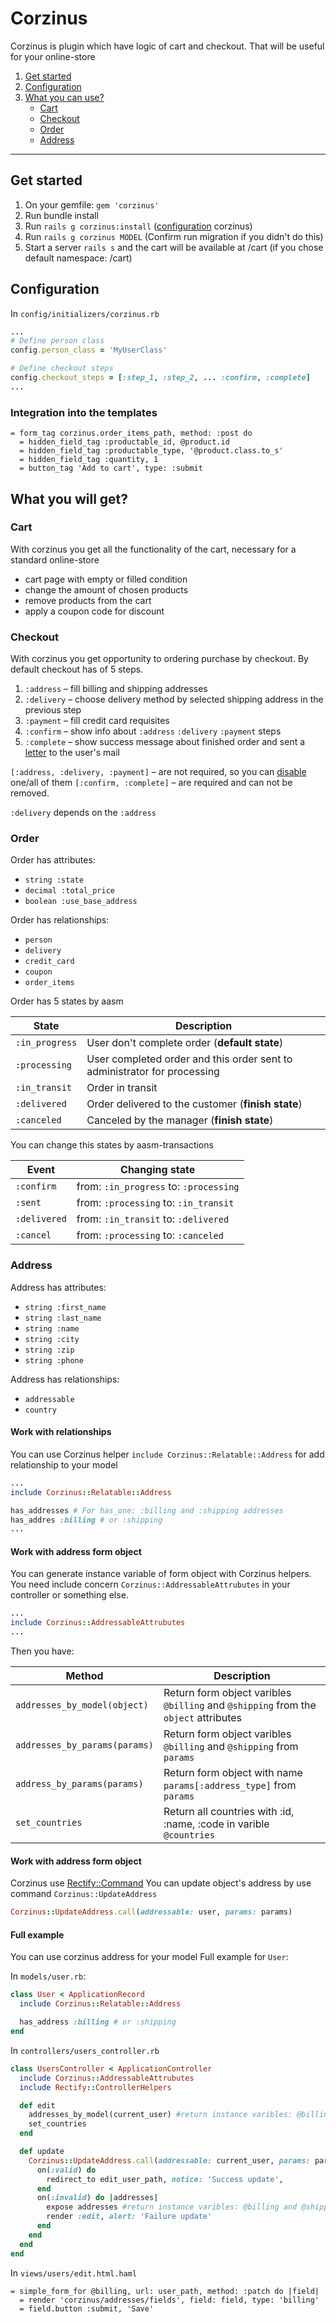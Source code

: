 # Corzinus
Corzinus is plugin which have logic of cart and checkout. That will be useful for your online-store

1. [Get started](#get-started)
2. [Configuration](#configuration)
3. [What you can use?](#what-you-will-get?)
    - [Cart](#cart)
    - [Checkout](#checkout)
    - [Order](#order)
    - [Address](#address)

---

## Get started

1. On your gemfile: `gem 'corzinus'`
2. Run bundle install
3. Run `rails g corzinus:install` ([configuration](#configuration) corzinus)
4. Run `rails g corzinus MODEL` (Confirm run migration if you didn't do this)
5. Start a server `rails s` and the cart will be available at /cart (if you chose default namespace: /cart)

## Configuration
In `config/initializers/corzinus.rb`
```ruby
...
# Define person class
config.person_class = 'MyUserClass'

# Define checkout steps
config.checkout_steps = [:step_1, :step_2, ... :confirm, :complete]
...
```
### Integration into the templates
```
= form_tag corzinus.order_items_path, method: :post do
  = hidden_field_tag :productable_id, @product.id
  = hidden_field_tag :productable_type, '@product.class.to_s'
  = hidden_field_tag :quantity, 1
  = button_tag 'Add to cart', type: :submit
```

## What you will get?

### Cart

With corzinus you get all the functionality of the cart, necessary for a standard online-store

 - cart page with empty or filled condition
 - change the amount of chosen products
 - remove products from the cart
 - apply a coupon code for discount

### Checkout

With corzinus you get opportunity to ordering purchase by checkout. By default checkout has of 5 steps.

 1. `:address` – fill billing and shipping addresses
 2. `:delivery` – choose delivery method by selected shipping address in the previous step
 3. `:payment` – fill credit card requisites
 4. `:confirm` – show info about `:address` `:delivery` `:payment` steps
 5. `:complete` – show success message about finished order and sent a [letter](#order-letter) to the user's mail

`[:address, :delivery, :payment]` – are not required, so you can [disable](#disable-step) one/all of them
`[:confirm, :complete]` – are required and can not be removed.

`:delivery` depends on the `:address`


### Order

Order has attributes:
- `string :state`
- `decimal :total_price`
- `boolean :use_base_address`

Order has relationships:
- `person`
- `delivery`
- `credit_card`
- `coupon`
- `order_items`

Order has 5 states by aasm

| State          | Description                                
| -------------- | -------------------------------------------
| `:in_progress` | User don't complete order (**default state**)
| `:processing`  | User completed order and this order sent to administrator for processing
| `:in_transit`  | Order in transit
| `:delivered`   | Order delivered to the customer (**finish state**)
| `:canceled`    | Canceled by the manager (**finish state**)

You can change this states by aasm-transactions

| Event          | Changing state                                
| -------------- | -------------------------------------------
| `:confirm`     | from: `:in_progress` to: `:processing`
| `:sent`        | from: `:processing` to: `:in_transit`
| `:delivered`   | from: `:in_transit` to: `:delivered`
| `:cancel`      | from: `:processing` to: `:canceled`

### Address
Address has attributes:
- `string :first_name`
- `string :last_name`
- `string :name`
- `string :city`
- `string :zip`
- `string :phone`

Address has relationships:
- `addressable`
- `country`

#### Work with relationships
You can use Corzinus helper `include Corzinus::Relatable::Address` for add relationship to your model
```ruby
...
include Corzinus::Relatable::Address

has_addresses # For has_one: :billing and :shipping addresses
has_addres :billing # or :shipping
...
```

#### Work with address form object
You can generate instance variable of form object with Corzinus helpers.
You need include concern `Corzinus::AddressableAttrubutes` in your controller or something else.
```ruby
...
include Corzinus::AddressableAttrubutes
...
```
Then you have:

| Method                         | Description                                
| ------------------------------ | -------------------------------------------
| `addresses_by_model(object)`   | Return form object varibles `@billing` and `@shipping` from the `object` attributes
| `addresses_by_params(params)`  | Return form object varibles `@billing` and `@shipping` from `params`
| `address_by_params(params)`    | Return form object with name `params[:address_type]` from `params`
| `set_countries`                | Return all countries with :id, :name, :code in varible `@countries`

#### Work with address form object
Corzinus use [Rectify::Command](https://github.com/andypike/rectify#commands)
You can update object's address by use command `Corzinus::UpdateAddress`
```ruby
Corzinus::UpdateAddress.call(addressable: user, params: params)
```

#### Full example
You can use corzinus address for your model
Full example for `User`:

In `models/user.rb`:
```ruby
class User < ApplicationRecord
  include Corzinus::Relatable::Address

  has_address :billing # or :shipping
end
```

In `controllers/users_controller.rb`
```ruby
class UsersController < ApplicationController
  include Corzinus::AddressableAttrubutes
  include Rectify::ControllerHelpers

  def edit
    addresses_by_model(current_user) #return instance varibles: @billing and @shipping form objects
    set_countries
  end

  def update
    Corzinus::UpdateAddress.call(addressable: current_user, params: params) do
      on(:valid) do
        redirect_to edit_user_path, notice: 'Success update',
      end
      on(:invalid) do |addresses|
        expose addresses #return instance varibles: @billing and @shipping form objects
        render :edit, alert: 'Failure update'
      end
    end
  end
end
```

In `views/users/edit.html.haml`
```
= simple_form_for @billing, url: user_path, method: :patch do |field|
  = render 'corzinus/addresses/fields', field: field, type: 'billing'
  = field.button :submit, 'Save'
```
